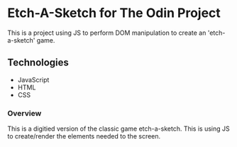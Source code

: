 # Etch-A-Sketch for The Odin Project

This is a project using JS to perform DOM manipulation to create an 'etch-a-sketch' game.

## Technologies

- JavaScript
- HTML
- CSS

### Overview
This is a digitied version of the classic game etch-a-sketch. This is using JS to create/render the elements needed to the screen.
